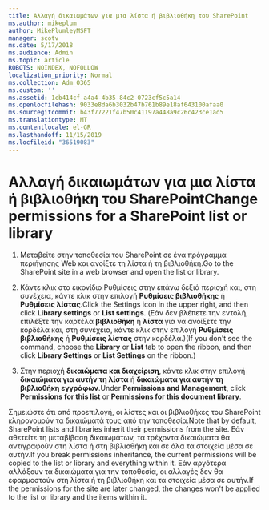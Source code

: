 ```yaml
---
title: Αλλαγή δικαιωμάτων για μια λίστα ή βιβλιοθήκη του SharePoint
ms.author: mikeplum
author: MikePlumleyMSFT
manager: scotv
ms.date: 5/17/2018
ms.audience: Admin
ms.topic: article
ROBOTS: NOINDEX, NOFOLLOW
localization_priority: Normal
ms.collection: Adm_O365
ms.custom: ''
ms.assetid: 1cb414cf-a4a4-4b35-84c2-0723cf5c5a14
ms.openlocfilehash: 9033e8da6b3032b47b761b89e18af643100afaa0
ms.sourcegitcommit: b43f77221f47b50c41197a448a9c26c423ce1ad5
ms.translationtype: MT
ms.contentlocale: el-GR
ms.lasthandoff: 11/15/2019
ms.locfileid: "36519083"
---
```

# <a name="change-permissions-for-a-sharepoint-list-or-library"></a><span data-ttu-id="a6df2-102">Αλλαγή δικαιωμάτων για μια λίστα ή βιβλιοθήκη του SharePoint</span><span class="sxs-lookup"><span data-stu-id="a6df2-102">Change permissions for a SharePoint list or library</span></span>

1. <span data-ttu-id="a6df2-103">Μεταβείτε στην τοποθεσία του SharePoint σε ένα πρόγραμμα περιήγησης Web και ανοίξτε τη λίστα ή τη βιβλιοθήκη.</span><span class="sxs-lookup"><span data-stu-id="a6df2-103">Go to the SharePoint site in a web browser and open the list or library.</span></span>
    
2. <span data-ttu-id="a6df2-104">Κάντε κλικ στο εικονίδιο Ρυθμίσεις στην επάνω δεξιά περιοχή και, στη συνέχεια, κάντε κλικ στην επιλογή **Ρυθμίσεις βιβλιοθήκης** ή **Ρυθμίσεις λίστας**.</span><span class="sxs-lookup"><span data-stu-id="a6df2-104">Click the Settings icon in the upper right, and then click **Library settings** or **List settings**.</span></span> <span data-ttu-id="a6df2-105">(Εάν δεν βλέπετε την εντολή, επιλέξτε την καρτέλα **βιβλιοθήκη** ή **λίστα** για να ανοίξετε την κορδέλα και, στη συνέχεια, κάντε κλικ στην επιλογή **Ρυθμίσεις βιβλιοθήκης** ή **Ρυθμίσεις λίστας** στην κορδέλα.)</span><span class="sxs-lookup"><span data-stu-id="a6df2-105">(If you don't see the command, choose the **Library** or **List** tab to open the ribbon, and then click **Library Settings** or **List Settings** on the ribbon.)</span></span> 
    
3. <span data-ttu-id="a6df2-106">Στην περιοχή **δικαιώματα και διαχείριση**, κάντε κλικ στην επιλογή **δικαιώματα για αυτήν τη λίστα** ή **δικαιώματα για αυτήν τη βιβλιοθήκη εγγράφων**.</span><span class="sxs-lookup"><span data-stu-id="a6df2-106">Under **Permissions and Management**, click **Permissions for this list** or **Permissions for this document library**.</span></span>
    
<span data-ttu-id="a6df2-107">Σημειώστε ότι από προεπιλογή, οι λίστες και οι βιβλιοθήκες του SharePoint κληρονομούν τα δικαιώματά τους από την τοποθεσία.</span><span class="sxs-lookup"><span data-stu-id="a6df2-107">Note that by default, SharePoint lists and libraries inherit their permissions from the site.</span></span> <span data-ttu-id="a6df2-108">Εάν αθετείτε τη μεταβίβαση δικαιωμάτων, τα τρέχοντα δικαιώματα θα αντιγραφούν στη λίστα ή στη βιβλιοθήκη και σε όλα τα στοιχεία μέσα σε αυτήν.</span><span class="sxs-lookup"><span data-stu-id="a6df2-108">If you break permissions inheritance, the current permissions will be copied to the list or library and everything within it.</span></span> <span data-ttu-id="a6df2-109">Εάν αργότερα αλλάξουν τα δικαιώματα για την τοποθεσία, οι αλλαγές δεν θα εφαρμοστούν στη λίστα ή τη βιβλιοθήκη και τα στοιχεία μέσα σε αυτήν.</span><span class="sxs-lookup"><span data-stu-id="a6df2-109">If the permissions for the site are later changed, the changes won't be applied to the list or library and the items within it.</span></span>
  

